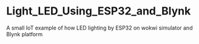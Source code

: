 # Light_LED_Using_ESP32_and_Blynk
A small IoT example of how LED lighting by ESP32 on wokwi simulator and Blynk platform
